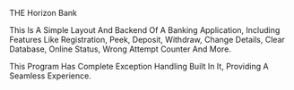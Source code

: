 THE Horizon Bank

This Is A Simple Layout And Backend Of A Banking Application, Including Features Like Registration, Peek, Deposit, Withdraw, Change Details, Clear Database, Online Status, Wrong Attempt Counter And More.

This Program Has Complete Exception Handling Built In It, Providing A Seamless Experience.
